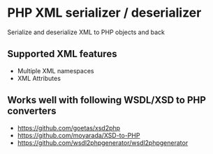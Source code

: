 # PHP XML serializer / deserializer

Serialize and deserialize XML to PHP objects and back  

## Supported XML features

* Multiple XML namespaces
* XML Attributes
 
## Works well with following WSDL/XSD to PHP converters

* https://github.com/goetas/xsd2php
* https://github.com/moyarada/XSD-to-PHP
* https://github.com/wsdl2phpgenerator/wsdl2phpgenerator
